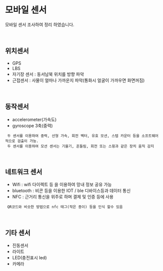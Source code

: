 
# 모바일 센서
모바일 센서 조사하여 정리 하였습니다.

<br>

## 위치센서
- GPS
- LBS
- 자기장 센서 : 동서남북 위치를 방향 파악
- 근접센서 : 사물이 얼마나 가까운지 파악(통화시 얼굴이 가까우면 화면꺼짐)  
    
<br>

## 동작센서
- accelerometer(가속도)
- gyroscope 3축(중력) 
```    
 두 센서를 이용하여 중력, 선형 가속, 회전 벡터, 유효 모션, 스텝 카운터 등을 소프트웨어적으로 검출이 가능. 
 두 센서를 이용하여 모션 센서는 기울기, 흔들림, 회전 또는 스윙과 같은 장치 움직 감지
```
<br>

## 네트워크 센서
- Wifi : wifi 다이렉트 등 을 이용하여 망내 정보 공유 가능
- bluetooth : 비콘 등을 이용한 IOT / ble 디바이스등과 데이터 통신
- NFC : 근거리 통신을 위주로 하며 결제 및 인증 등에 사용
  
```  
 QR코드와 비슷한 방법으로 nfc 태그(작은 종이) 등을 인식 할수 있음
```

<br>

## 기타 센서
- 진동센서
- 라이트
- LED(충전표시 led)
- 카메라
